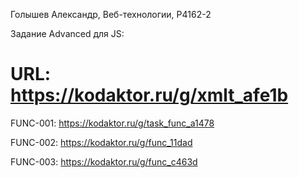 Голышев Александр, Веб-технологии, P4162-2

Задание Advanced для JS:
# URL: https://kodaktor.ru/g/xmlt_afe1b

FUNC-001:
https://kodaktor.ru/g/task_func_a1478

FUNC-002:
https://kodaktor.ru/g/func_11dad

FUNC-003:
https://kodaktor.ru/g/func_c463d

